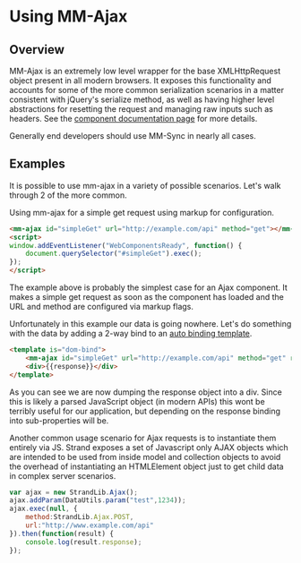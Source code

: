 # Using MM-Ajax

## Overview 
MM-Ajax is an extremely low level wrapper for the base XMLHttpRequest object present in all modern browsers. It exposes this functionality and accounts for some of the more common serialization scenarios in a matter consistent with jQuery's serialize method, as well as having higher level abstractions for resetting the request and managing raw inputs such as headers. See the [component documentation page](mm-ajax.html) for more details.

Generally end developers should use MM-Sync in nearly all cases.

## Examples

It is possible to use mm-ajax in a variety of possible scenarios. Let's walk through 2 of the more common.

Using mm-ajax for a simple get request using markup for configuration.

```html
<mm-ajax id="simpleGet" url="http://example.com/api" method="get"></mm-ajax>
<script>
window.addEventListener("WebComponentsReady", function() {
	document.querySelector("#simpleGet").exec();
});
</script>
```

The example above is probably the simplest case for an Ajax component. It makes a simple get request as soon as the component has loaded and the URL and method are configured via markup flags.

Unfortunately in this example our data is going nowhere.  Let's do something with the data by adding a 2-way bind to an [auto binding template](http://polymer-project.org).

```html
<template is="dom-bind">
	<mm-ajax id="simpleGet" url="http://example.com/api" method="get" response="{{response}}"></mm-ajax>
	<div>{{response}}</div>
</template>
```

As you can see we are now dumping the response object into a div.  Since this is likely a parsed JavaScript object (in modern APIs) this wont be terribly useful for our application, but depending on the response binding into sub-properties will be.

Another common usage scenario for Ajax requests is to instantiate them entirely via JS. Strand exposes a set of Javascript only AJAX objects which are intended to be used from inside model and collection objects to avoid the overhead of instantiating an HTMLElement object just to get child data in complex server scenarios.
	
```Javascript
var ajax = new StrandLib.Ajax();
ajax.addParam(DataUtils.param("test",1234)); 
ajax.exec(null, {
	method:StrandLib.Ajax.POST,
	url:"http://www.example.com/api"
}).then(function(result) {
	console.log(result.response);
});
```
